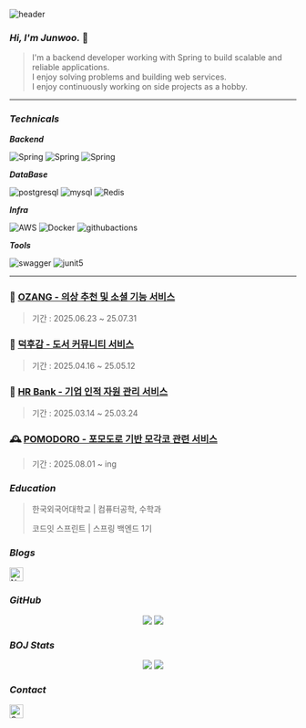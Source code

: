 ![header](https://capsule-render.vercel.app/api?type=rounded&color=0AEFFF,007CF0&height=150&section=header&text=Junwoo%20Github🐧&fontSize=40&fontColor=ffffff)


### _Hi, I'm **Junwoo**._ 👋

> I'm a backend developer working with Spring to build scalable and reliable applications. <br>
> I enjoy solving problems and building web services.  
> I enjoy continuously working on side projects as a hobby.
---

### _Technicals_
**_Backend_**

![Spring](https://img.shields.io/badge/Spring%20Boot-6DB33F?style=flat&logo=spring&logoColor=white)
![Spring](https://img.shields.io/badge/Spring%20Security-6DB33F?style=flat&logo=springsecurity&logoColor=white) 
![Spring](https://img.shields.io/badge/QueryDSL-0769AD?style=flat&logoColor=white) 

**_DataBase_**

![postgresql](https://img.shields.io/badge/PostgreSQL-4169E1?style=flat&logo=postgresql&logoColor=white)
![mysql](https://img.shields.io/badge/MySQL-4479A1?style=flat&logo=mysql&logoColor=white)
![Redis](https://img.shields.io/badge/Redis-FF4438?style=flat&logo=redis&logoColor=white)

**_Infra_**

![AWS](https://img.shields.io/badge/AWS-FFB71B?style=flat&logo=amazonaws&logoColor=white)
![Docker](https://img.shields.io/badge/Docker-2496ED?style=flat&logo=docker&logoColor=white)
![githubactions](https://img.shields.io/badge/GitHub%20Actions-2088FF?style=flat&logo=githubactions&logoColor=white)

**_Tools_**

![swagger](https://img.shields.io/badge/Swagger-85EA2D?style=flat&logo=swagger&logoColor=black)
![junit5](https://img.shields.io/badge/JUnit5-25A162?style=flat&logo=junit5&logoColor=black)

---

### 🧥 **[OZANG - 의상 추천 및 소셜 기능 서비스](https://github.com/FourThread)**
> 기간 : 2025.06.23 ~ 25.07.31
### 📖 **[덕후감 - 도서 커뮤니티 서비스](https://github.com/sb01-deokhugam-team1)**
> 기간 : 2025.04.16 ~ 25.05.12
### 🏦 **[HR Bank - 기업 인적 자원 관리 서비스](https://github.com/dkseoals15/sb01-hrbank-team04)**
> 기간 : 2025.03.14 ~ 25.03.24
### 🕰️ **[POMODORO - 포모도로 기반 모각코 관련 서비스](https://github.com/normaldeve/POMODORO)**
> 기간 : 2025.08.01 ~ ing

### _Education_
> 한국외국어대학교 | 컴퓨터공학, 수학과
> 
> 코드잇 스프린트 | 스프링 백엔드 1기

### _Blogs_
[<img src="https://github.com/user-attachments/assets/1d235f55-bfc9-4a0c-9d88-7cbc3ae9abde" alt="Notion" width="24" height="24"/>](https://shimmering-drifter-eef.notion.site/MY-NOTION-PAGE-1fb5046d9f3c8016b157fa3b28603530?pvs=74)

### _GitHub_
<div align="center">
  <img src="https://github-readme-stats.vercel.app/api?username=normaldeve&show_icons=true&theme=dark" /> <img src="https://github-readme-stats.vercel.app/api/top-langs/?username=normaldeve&theme=dark" />
</div>

### _BOJ Stats_
<div align="center">
  <img src="http://mazassumnida.wtf/api/v2/generate_badge?boj=junwoo981007" /> <img src="http://mazandi.herokuapp.com/api?handle=junwoo981007&theme=dark"/>
</div>

### _Contact_
[<img src="https://github.com/user-attachments/assets/146cfac5-325e-4ee9-a122-45f5ba19b6b0" alt="Gmail" width="24" height="24"/>](mailto:junnukim1007@gmail.com)
